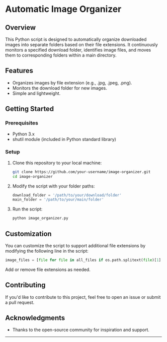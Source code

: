 # Automatic Image Organizer

## Overview

This Python script is designed to automatically organize downloaded images into separate folders based on their file extensions. It continuously monitors a specified download folder, identifies image files, and moves them to corresponding folders within a main directory.

## Features

- Organizes images by file extension (e.g., .jpg, .jpeg, .png).
- Monitors the download folder for new images.
- Simple and lightweight.

## Getting Started

### Prerequisites

- Python 3.x
- shutil module (included in Python standard library)

### Setup

1. Clone this repository to your local machine:

   ```bash
   git clone https://github.com/your-username/image-organizer.git
   cd image-organizer
   ```

2. Modify the script with your folder paths:

   ```python
   download_folder = '/path/to/your/download/folder'
   main_folder = '/path/to/your/main/folder'
   ```

3. Run the script:

   ```bash
   python image_organizer.py
   ```

## Customization

You can customize the script to support additional file extensions by modifying the following line in the script:

```python
image_files = [file for file in all_files if os.path.splitext(file)[1].lower() in ['.jpg', '.jpeg', '.png']]
```

Add or remove file extensions as needed.

## Contributing

If you'd like to contribute to this project, feel free to open an issue or submit a pull request.


## Acknowledgments

- Thanks to the open-source community for inspiration and support.

---
